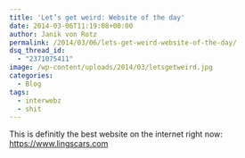 ```yaml
---
title: 'Let’s get weird: Website of the day'
date: 2014-03-06T11:19:08+00:00
author: Janik von Rotz
permalink: /2014/03/06/lets-get-weird-website-of-the-day/
dsq_thread_id:
  - "2371075411"
image: /wp-content/uploads/2014/03/letsgetweird.jpg
categories:
  - Blog
tags:
  - interwebz
  - shit
---
```

This is definitly the best website on the internet right now: <a href="https://www.lingscars.com">https://www.lingscars.com</a>